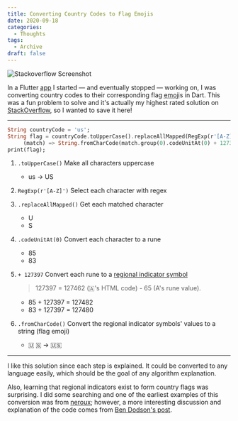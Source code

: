 ```yaml
---
title: Converting Country Codes to Flag Emojis
date: 2020-09-18
categories:
  - Thoughts
tags:
  - Archive
draft: false
---
```


![Stackoverflow Screenshot](/images/stackAnswer.webp)

In a Flutter <abbr title="application">app</abbr> I started — and eventually stopped — working on, I was converting country codes to their corresponding flag <abbr title="絵文字">emoji</abbr>s in Dart. This was a fun problem to solve and it's actually my highest rated solution on [StackOverflow](https://stackoverflow.com/a/63961112), so I wanted to save it here!

---

```dart
String countryCode = 'us';
String flag = countryCode.toUpperCase().replaceAllMapped(RegExp(r'[A-Z]'),
     (match) => String.fromCharCode(match.group(0).codeUnitAt(0) + 127397));
print(flag);
```

1. `.toUpperCase()` Make all characters uppercase

   - us → US

2. `RegExp(r'[A-Z]')` Select each character with regex

3. `.replaceAllMapped()` Get each matched character

   - U
   - S

4. `.codeUnitAt(0)` Convert each character to a rune

   - 85
   - 83

5. `+ 127397` Convert each rune to a [regional indicator symbol](https://en.wikipedia.org/wiki/Regional_indicator_symbol)

   > 127397 = 127462 (🇦's HTML code) - 65 (A's rune value).

   - 85 + 127397 = 127482
   - 83 + 127397 = 127480

6. `.fromCharCode()` Convert the regional indicator symbols' values to a string (flag emoji)

   - 🇺 🇸 → 🇺🇸

---

I like this solution since each step is explained. It could be converted to any language easily, which should be the goal of any algorithm explanation.

Also, learning that regional indicators exist to form country flags was surprising. I did some searching and one of the earliest examples of this conversion was from [neroux](https://medium.com/binary-passion/lets-turn-an-iso-country-code-into-a-unicode-emoji-shall-we-870c16e05aad); however, a more interesting discussion and explanation of the code comes from [Ben Dodson's post](https://bendodson.com/weblog/2016/04/26/emoji-flags-from-iso-3166-country-codes-in-swift/).

